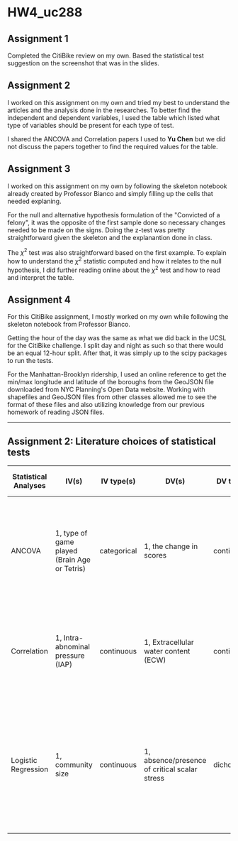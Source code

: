 # HW4_uc288

## Assignment 1
Completed the CitiBike review on my own. Based the statistical test suggestion on the screenshot that was in the slides.

## Assignment 2
I worked on this assignment on my own and tried my best to understand the articles and the analysis done in the researches. To better find the independent and dependent variables, I used the table which listed what type of variables should be present for each type of test.

I shared the ANCOVA and Correlation papers I used to **Yu Chen** but we did not discuss the papers together to find the required values for the table.

## Assignment 3
I worked on this assignment on my own by following the skeleton notebook already created by Professor Bianco and simply filling up the cells that needed explaning.

For the null and alternative hypothesis formulation of the "Convicted of a felony", it was the opposite of the first sample done so necessary changes needed to be made on the signs. Doing the z-test was pretty straightforward given the skeleton and the explanantion done in class.

The $\chi^2$ test was also straightforward based on the first example. To explain how to understand the $\chi^2$ statistic computed and how it relates to the null hypothesis, I did further reading online about the $\chi^2$ test and how to read and interpret the table.

## Assignment 4
For this CitiBike assignment, I mostly worked on my own while following the skeleton notebook from Professor Bianco.

Getting the hour of the day was the same as what we did back in the UCSL for the CitiBike challenge. I split day and night as such so that there would be an equal 12-hour split. After that, it was simply up to the scipy packages to run the tests.

For the Manhattan-Brooklyn ridership, I used an online reference to get the min/max longitude and latitude of the boroughs from the GeoJSON file downloaded from NYC Planning's Open Data website. Working with shapefiles and GeoJSON files from other classes allowed me to see the format of these files and also utilizing knowledge from our previous homework of reading JSON files.

---
## Assignment 2: Literature choices of statistical tests
| Statistical Analyses | IV(s) | IV type(s) | DV(s) | DV type(s) | Control Variable | Control Variable Type | Question to be answered | *H0* | alpha | Link |
| --- | --- | --- | --- | --- | --- | --- | --- | --- | --- | --- |
| ANCOVA  | 1, type of game played (Brain Age or Tetris) | categorical | 1, the change in scores | continuous | 1, pre-training score | continuous | Does playing brain training games boost the cognitive functions of the player? | Change in *Brain Age* group <= Change in *Tetris* group | 0.05 | [Brain Training Game Boosts Executive Functions, Working Memory and Processing Speed in the Young Adults: A Randomized Controlled Trial](http://journals.plos.org/plosone/article?id=10.1371/journal.pone.0055518)
| Correlation | 1, Intra-abnominal pressure (IAP) | continuous | 1, Extracellular water content (ECW) | continuous | 0 | n/a | How strongly does IAP correlate with ECW? | Intra-abnominal pressure (IAP) is not correlated with extracellular water content (ECW) | 0.05 | [Intra-Abdominal Pressure Correlates with Extracellular Water Content](http://journals.plos.org/plosone/article?id=10.1371/journal.pone.0122193)
| Logistic Regression | 1, community size | continuous | 1, absence/presence of critical scalar stress | dichotomous | 0 | n/a | What is the probability that a group experienced critical scalar stress? | Lower probabilities of experiencing a critical level of scalar stress are associated with smaller group sizes and higher probabilities with larger group sizes | 0.05 | [Modeling Group Size and Scalar Stress by Logistic Regression from an Archaeological Perspective](http://journals.plos.org/plosone/article?id=10.1371/journal.pone.0091510)